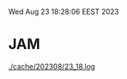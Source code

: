 Wed Aug 23 18:28:06 EEST 2023
# JAM
<a href='./cache/202308/23_18.log'>./cache/202308/23_18.log</a>

